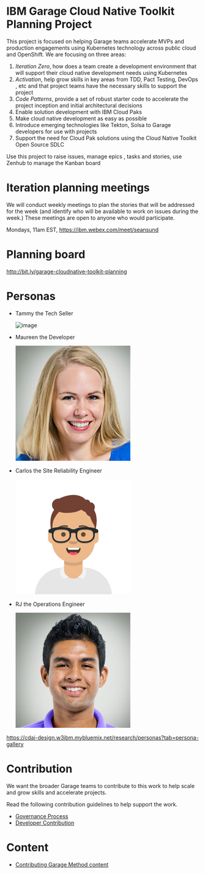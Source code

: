# IBM Garage Cloud Native Toolkit Planning Project

This project is focused on helping Garage teams accelerate MVPs and production engagements using Kubernetes technology across public cloud and OpenShift. We are focusing on three areas:

1. *Iteration Zero*, how does a team create a development environment that will support their cloud native development needs using Kubernetes
2. *Activation*, help grow skills in key areas from TDD, Pact Testing, DevOps , etc and that project teams have the necessary skills to support the project
3. *Code Patterns*, provide a set of robust starter code to accelerate the project inception and initial architectural decisions
4. Enable solution development with IBM Cloud Paks
5. Make cloud native development as easy as possible 
6. Introduce emerging technologies like Tekton, Solsa to Garage developers for use with projects 
7. Support the need for Cloud Pak solutions using the Cloud Native Toolkit Open Source SDLC

Use this project to raise issues, manage epics , tasks and stories, use Zenhub to manage the Kanban board

# Iteration planning meetings

We will conduct weekly meetings to plan the stories that will be addressed for the week (and identify who will be available to work on issues during the week.) These meetings are open to anyone who would participate.

Mondays, 11am EST, https://ibm.webex.com/meet/seansund

# Planning board

http://bit.ly/garage-cloudnative-toolkit-planning

# Personas

- Tammy the Tech Seller

    ![image](https://user-images.githubusercontent.com/102552179/160931954-96ead19f-db5c-4dc5-8c53-908a27befa45.png)

- Maureen the Developer 

    ![Maureen the Developer](./docs/images/avatar-persona-maureen.jpg)

- Carlos the Site Reliability Engineer 

    ![Carlos the SRE](./docs/images/SRE_Carlos.jpg)

- RJ the Operations Engineer 

    ![RJ the Operations Engineer](./docs/images/avatar-persona-rj.jpg)

https://cdai-design.w3ibm.mybluemix.net/research/personas?tab=persona-gallery

# Contribution

We want the broader Garage teams to contribute to this work to help scale and grow skills and accelerate projects.

Read the following contribution guidelines to help support the work.

- [Governance Process](./docs/governance.md)
- [Developer Contribution](./docs/developer_contribution.md)

# Content

- [Contributing Garage Method content](./docs/contributing-garage-method-content)
